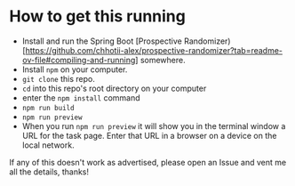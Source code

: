# How to get this running

- Install and run the Spring Boot [Prospective Randomizer)[https://github.com/chhotii-alex/prospective-randomizer?tab=readme-ov-file#compiling-and-running] somewhere.
- Install `npm` on your computer.
- `git clone` this repo.
- `cd` into this repo's root directory on your computer
- enter the `npm install` command
- `npm run build`
- `npm run preview`
- When you run `npm run preview` it will show you in the terminal window a URL for the task page. Enter that URL in a browser on a device on the local network.

If any of this doesn't work as advertised, please open an Issue and vent me all the details, thanks!
